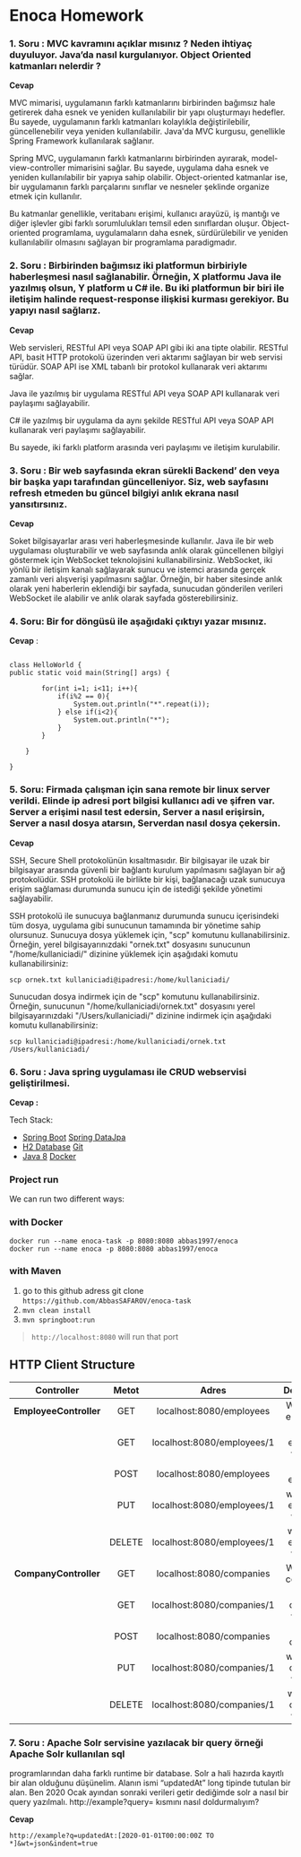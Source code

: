# Enoca Homework

### 1. Soru : MVC kavramını açıklar mısınız ? Neden ihtiyaç duyuluyor. Java’da nasıl kurgulanıyor. Object Oriented katmanları nelerdir ?

**Cevap**

MVC mimarisi, uygulamanın farklı katmanlarını birbirinden bağımsız hale getirerek daha esnek ve yeniden kullanılabilir bir yapı oluşturmayı hedefler. Bu sayede, uygulamanın farklı katmanları kolaylıkla değiştirilebilir, güncellenebilir veya yeniden kullanılabilir.
Java'da MVC kurgusu, genellikle Spring Framework kullanılarak sağlanır.

Spring MVC, uygulamanın farklı katmanlarını birbirinden ayırarak, model-view-controller mimarisini sağlar. Bu sayede, uygulama daha esnek ve yeniden kullanılabilir bir yapıya sahip olabilir.
Object-oriented katmanlar ise, bir uygulamanın farklı parçalarını sınıflar ve nesneler şeklinde organize etmek için kullanılır. 

Bu katmanlar genellikle, veritabanı erişimi, kullanıcı arayüzü, iş mantığı ve diğer işlevler gibi farklı sorumlulukları temsil eden sınıflardan oluşur. 
Object-oriented programlama, uygulamaların daha esnek, sürdürülebilir ve yeniden kullanılabilir olmasını sağlayan bir programlama paradigmadır.

### 2. Soru : Birbirinden bağımsız iki platformun birbiriyle haberleşmesi nasıl sağlanabilir. Örneğin, X platformu Java ile yazılmış olsun, Y platform u C# ile. Bu iki platformun bir biri ile iletişim halinde request-response ilişkisi kurması gerekiyor. Bu yapıyı nasıl sağlarız.

**Cevap**

Web servisleri, RESTful API veya SOAP API gibi iki ana tipte olabilir. RESTful API, basit HTTP protokolü üzerinden veri aktarımı sağlayan bir web servisi türüdür. 
SOAP API ise XML tabanlı bir protokol kullanarak veri aktarımı sağlar. 

Java ile yazılmış bir uygulama RESTful API veya SOAP API kullanarak veri paylaşımı sağlayabilir. 

C# ile yazılmış bir uygulama da aynı şekilde RESTful API veya SOAP API kullanarak veri paylaşımı sağlayabilir. 

Bu sayede, iki farklı platform arasında veri paylaşımı ve iletişim kurulabilir.

### 3. Soru : Bir web sayfasında ekran sürekli Backend’ den veya bir başka yapı tarafından güncelleniyor. Siz, web sayfasını refresh etmeden bu güncel bilgiyi anlık ekrana nasıl yansıtırsınız.

**Cevap** 

Soket bilgisayarlar arası veri haberleşmesinde kullanılır. Java ile bir web uygulaması oluşturabilir ve web sayfasında anlık olarak güncellenen bilgiyi göstermek için WebSocket teknolojisini kullanabilirsiniz. WebSocket, iki yönlü bir iletişim kanalı sağlayarak sunucu ve istemci arasında gerçek zamanlı veri alışverişi yapılmasını sağlar.  Örneğin, bir haber sitesinde anlık olarak yeni haberlerin eklendiği bir sayfada, sunucudan gönderilen verileri WebSocket ile alabilir ve anlık olarak sayfada gösterebilirsiniz.

### 4. Soru: Bir for döngüsü ile aşağıdaki çıktıyı yazar mısınız.

**Cevap** : 

````

class HelloWorld {
public static void main(String[] args) {

        for(int i=1; i<11; i++){
            if(i%2 == 0){
                System.out.println("*".repeat(i));
            } else if(i<2){
                System.out.println("*");
            }
        }
        
    }

}

````



### 5. Soru: Firmada çalışman için sana remote bir linux server verildi. Elinde ip adresi port bilgisi kullanıcı adi ve şifren var. Server a erişimi nasıl test edersin, Server a nasıl erişirsin, Server a nasıl dosya atarsın, Serverdan nasıl dosya çekersin.

**Cevap** 

SSH, Secure Shell protokolünün kısaltmasıdır. Bir bilgisayar ile uzak bir bilgisayar arasında güvenli bir bağlantı kurulum yapılmasını sağlayan bir ağ protokolüdür. 
SSH protokolü ile birlikte bir kişi, bağlanacağı uzak sunucuya erişim sağlaması durumunda sunucu için de istediği şekilde yönetimi sağlayabilir.

SSH protokolü ile sunucuya bağlanmanız durumunda sunucu içerisindeki tüm dosya, uygulama gibi sunucunun tamamında bir yönetime sahip olursunuz.
Sunucuya dosya yüklemek için, "scp" komutunu kullanabilirsiniz. Örneğin, yerel bilgisayarınızdaki "ornek.txt" dosyasını sunucunun "/home/kullaniciadi/" 
dizinine yüklemek için aşağıdaki komutu kullanabilirsiniz:

```
scp ornek.txt kullaniciadi@ipadresi:/home/kullaniciadi/
```

Sunucudan dosya indirmek için de "scp" komutunu kullanabilirsiniz. Örneğin, 
sunucunun "/home/kullaniciadi/ornek.txt" dosyasını yerel bilgisayarınızdaki "/Users/kullaniciadi/" 
dizinine indirmek için aşağıdaki komutu kullanabilirsiniz:

```
scp kullaniciadi@ipadresi:/home/kullaniciadi/ornek.txt /Users/kullaniciadi/
```


### 6. Soru : Java spring uygulaması ile CRUD webservisi geliştirilmesi.

**Cevap :**

Tech Stack:

* [Spring Boot](#)  [Spring DataJpa](#)
* [H2 Database](#) [Git](#)
* [Java 8](#) [Docker](#)

### Project run

We can run two different ways:

### with Docker

```
docker run --name enoca-task -p 8080:8080 abbas1997/enoca
docker run --name enoca -p 8080:8080 abbas1997/enoca
```

### with Maven

1. go to this github adress git clone `https://github.com/AbbasSAFAROV/enoca-task`
2. `mvn clean install`
3. `mvn springboot:run`

> `http://localhost:8080` will run that port

## HTTP Client Structure

|       Controller       | Metot  |            Adres             |            Description             |
|:----------------------:| :----: |:----------------------------:|:----------------------------------:|
| **EmployeeController** |  GET   |   localhost:8080/employees   |      Will List All employees       |
|                        |  GET   |  localhost:8080/employees/1  |    will get employee with id:1     |
|                        |  POST  |   localhost:8080/employees   |          create employee           |
|                        |  PUT   |  localhost:8080/employees/1  |   will update employee with id:1   |
|                        | DELETE |  localhost:8080/employees/1  |   will delete employee with id:1   |
| **CompanyController**  |  GET   |   localhost:8080/companies   |      Will List All companies       |
|                        |  GET   | localhost:8080/companies/1   |     will get company with id:1     |
|                        |  POST  |   localhost:8080/companies   |           create company           |
|                        |  PUT   |  localhost:8080/companies/1  |    will update company with id:1   |
|                        | DELETE |  localhost:8080/companies/1  |   will delete company with id:1    |


### 7. Soru : Apache Solr servisine yazılacak bir query örneği Apache Solr kullanılan sql
   programlarından daha farklı runtime bir database. Solr a hali hazırda kayıtlı bir alan olduğunu
   düşünelim. Alanın ismi “updatedAt” long tipinde tutulan bir alan. Ben 2020 Ocak ayından
   sonraki verileri getir dediğimde solr a nasıl bir query yazılmalı. http://example?query=
   kısmını nasıl doldurmalıyım?

**Cevap**

`http://example?q=updatedAt:[2020-01-01T00:00:00Z TO *]&wt=json&indent=true`

